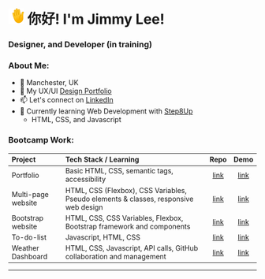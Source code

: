 # <img src="https://github.com/jimmylee88/jimmylee88/blob/main/waving-hand_1f44b.gif" alt="waving hand emoji" width="32px" /> 你好! I'm Jimmy Lee! 
### Designer, and Developer (in training)

### About Me:

- 📍 Manchester, UK
- 💼 My UX/UI [Design Portfolio](https://jimlee.co)
- 📫 Let's connect on [LinkedIn](https://www.linkedin.com/in/mrjimelee/)
- 🌱 Currently learning Web Development with [Step8Up](https://github.com/Step8Up-SBC)
  - HTML, CSS, and Javascript

### Bootcamp Work:

| Project | Tech Stack / Learning| Repo | Demo |
| :---| :--- | :--: | :--: |
| Portfolio | Basic HTML, CSS, semantic tags, accessibility | [link](https://github.com/jimmylee88/portfolio) | [link](https://jimmylee88.github.io/portfolio/) |
| Multi-page website | HTML, CSS (Flexbox), CSS Variables, Pseudo elements & classes, responsive web design | [link](https://github.com/jimmylee88/responsive-multipage) | [link](https://jimmylee88.github.io/responsive-multipage/) |
| Bootstrap website | HTML, CSS, CSS Variables, Flexbox,  Bootstrap framework and components | [link](https://github.com/jimmylee88/bootstrap-project) | [link](https://jimmylee88.github.io/bootstrap-project/) |
| To-do-list | Javascript, HTML, CSS | [link](https://github.com/jimmylee88/javascript-intro) | [link](https://jimmylee88.github.io/javascript-intro/to-do-list-v2/index.html) |
| Weather Dashboard | HTML, CSS, Javascript, API calls, GitHub collaboration and management | [link](https://github.com/jimmylee88/weather-api-group) | [link](https://jimmylee88.github.io/weather-api-group/) |
---



<!--
**jimmylee88/jimmylee88** is a ✨ _special_ ✨ repository because its `README.md` (this file) appears on your GitHub profile.

Here are some ideas to get you started:

- 🔭 I’m currently working on ...
- 🌱 I’m currently learning ...
- 👯 I’m looking to collaborate on ...
- 🤔 I’m looking for help with ...
- 💬 Ask me about ...
- 📫 How to reach me: ...
- 😄 Pronouns: ...
- ⚡ Fun fact: ...
-->

